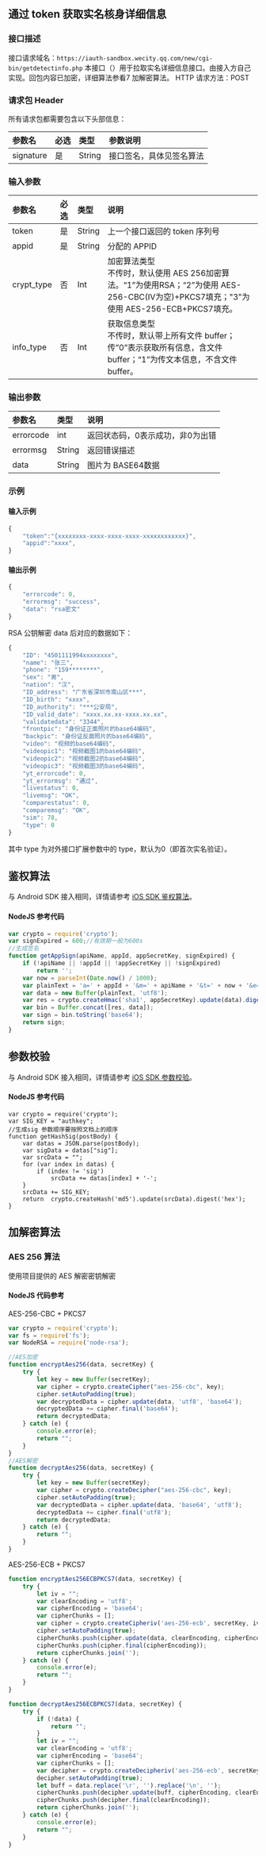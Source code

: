 ## 通过 token 获取实名核身详细信息
### 接口描述
接口请求域名：`https://iauth-sandbox.wecity.qq.com/new/cgi-bin/getdetectinfo.php`
本接口（）用于拉取实名详细信息接口。由接入方自己实现。回包内容已加密，详细算法参看7 加解密算法。
HTTP 请求方法：POST


### 请求包 Header
所有请求包都需要包含以下头部信息：

| 参数名   | 必选    | 类型     | 参数说明            | 
| :--- | :-------- | :----- | :-------------- | 
| signature| 是   | String | 接口签名，具体见签名算法 | 


### 输入参数

| 参数名     | 必选 | 类型   | 说明                   | 
| :--- | :--------- | :----- | :-------------------------- | 
| token      | 是 | String | 上一个接口返回的 token 序列号 |                                                              |
|appid      | 是 | String | 分配的 APPID                 |                                                              |
|  crypt_type |否 | Int    | 加密算法类型<br>不传时，默认使用 AES 256加密算法。“1”为使用RSA；“2”为使用 AES-256-CBC(IV为空)+PKCS7填充；"3"为使用 AES-256-ECB+PKCS7填充。 |
| info_type  |  否 |Int    | 获取信息类型<br>不传时，默认带上所有文件 buffer；传”0”表示获取所有信息，含文件 buffer；“1”为传文本信息，不含文件 buffer。 |


### 输出参数
| 参数名        | 类型     | 说明                 |
| :-------- | :----- | :----------------- |
| errorcode | int    | 返回状态码，0表示成功，非0为出错 |
| errormsg  | String | 返回错误描述             |
| data      | String | 图片为 BASE64数据        |

### 示例
#### 输入示例
```js
{
	"token":"{xxxxxxxx-xxxx-xxxx-xxxx-xxxxxxxxxxxx}",
	"appid":"xxxx",
} 
```

#### 输出示例
```js
{
    "errorcode": 0,
    "errormsg": "success",
    "data": "rsa密文"
}
```
RSA 公钥解密 data 后对应的数据如下：
```js
{
    "ID": "4501111994xxxxxxxx",
    "name": "张三",
    "phone": "159********",
    "sex": "男",
    "nation": "汉",
    "ID_address": "广东省深圳市南山区***",
    "ID_birth": "xxxx",
    "ID_authority": "***公安局",
    "ID_valid_date": "xxxx.xx.xx-xxxx.xx.xx",
    "validatedata": "3344",
    "frontpic": "身份证正面照片的base64编码",
    "backpic": "身份证反面照片的base64编码",
    "video": "视频的base64编码",
    "videopic1": "视频截图1的base64编码",
    "videopic2": "视频截图2的base64编码",
    "videopic3": "视频截图3的base64编码",
    "yt_errorcode": 0,
    "yt_errormsg": "通过",
    "livestatus": 0,
    "livemsg": "OK",
    "comparestatus": 0,
    "comparemsg": "OK",
    "sim": 78,
    "type": 0
}
```
其中 type 为对外接口扩展参数中的 type，默认为0（即首次实名验证）。


## 鉴权算法
与 Android SDK 接入相同，详情请参考 [iOS SDK 鉴权算法]()。


#### NodeJS 参考代码
```js
var crypto = require('crypto');
var signExpired = 600;//有效期一般为600s
//生成签名
function getAppSign(apiName, appId, appSecretKey, signExpired) {
    if (!apiName || !appId || !appSecretKey || !signExpired)
        return '';
    var now = parseInt(Date.now() / 1000);
    var plainText = 'a=' + appId + '&m=' + apiName + '&t=' + now + '&e=' + signExpired;
    var data = new Buffer(plainText, 'utf8');
    var res = crypto.createHmac('sha1', appSecretKey).update(data).digest();
    var bin = Buffer.concat([res, data]);
    var sign = bin.toString('base64');
    return sign;
}
```

##  参数校验
与 Android SDK 接入相同，详情请参考 [iOS SDK 参数校验]()。
#### NodeJS 参考代码
```
var crypto = require('crypto');
var SIG_KEY = "authkey";
//生成sig 参数顺序要按照文档上的顺序
function getHashSig(postBody) {
    var datas = JSON.parse(postBody);
    var sigData = datas["sig"];
    var srcData = "";
    for (var index in datas) {
        if (index != 'sig')
            srcData += datas[index] + '-';
    }
    srcData += SIG_KEY;
    return  crypto.createHash('md5').update(srcData).digest('hex');
}
```

##  加解密算法
### AES 256 算法
使用项目提供的 AES 解密密钥解密
#### NodeJS 代码参考
AES-256-CBC + PKCS7
```js
var crypto = require('crypto');
var fs = require('fs');
var NodeRSA = require('node-rsa');

//AES加密
function encryptAes256(data, secretKey) {
    try {
        let key = new Buffer(secretKey);
        var cipher = crypto.createCipher("aes-256-cbc", key);
        cipher.setAutoPadding(true);
        var decryptedData = cipher.update(data, 'utf8', 'base64');
        decryptedData += cipher.final('base64');
        return decryptedData;
    } catch (e) {
        console.error(e);
        return "";
    }
}
//AES解密
function decryptAes256(data, secretKey) {
    try {
        let key = new Buffer(secretKey);
        var cipher = crypto.createDecipher("aes-256-cbc", key);
        cipher.setAutoPadding(true);
        var decryptedData = cipher.update(data, 'base64', 'utf8');
        decryptedData += cipher.final('utf8');
        return decryptedData;
    } catch (e) {
        return "";
    }
}
```

AES-256-ECB + PKCS7
```js
function encryptAes256ECBPKCS7(data, secretKey) {
    try {
        let iv = "";
        var clearEncoding = 'utf8';
        var cipherEncoding = 'base64';
        var cipherChunks = [];
        var cipher = crypto.createCipheriv('aes-256-ecb', secretKey, iv);
        cipher.setAutoPadding(true);
        cipherChunks.push(cipher.update(data, clearEncoding, cipherEncoding));
        cipherChunks.push(cipher.final(cipherEncoding));
        return cipherChunks.join('');
    } catch (e) {
        console.error(e);
        return "";
    }
}

function decryptAes256ECBPKCS7(data, secretKey) {
    try {
        if (!data) {
            return "";
        }
        let iv = "";
        var clearEncoding = 'utf8';
        var cipherEncoding = 'base64';
        var cipherChunks = [];
        var decipher = crypto.createDecipheriv('aes-256-ecb', secretKey, iv);
        decipher.setAutoPadding(true);
        let buff = data.replace('\r', '').replace('\n', '');
        cipherChunks.push(decipher.update(buff, cipherEncoding, clearEncoding));
        cipherChunks.push(decipher.final(clearEncoding));
        return cipherChunks.join('');
    } catch (e) {
        console.error(e);
        return "";
    }
}
```